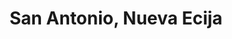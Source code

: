 ---
title: San Antonio, Nueva Ecija
url: /san-antonio-nueva-ecija/
latitude: 15.366
longitude: 120.85
---